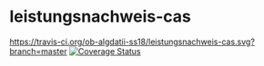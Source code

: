 # leistungsnachweis-cas
https://travis-ci.org/ob-algdatii-ss18/leistungsnachweis-cas.svg?branch=master
<a href='https://coveralls.io/github/ob-algdatii-ss18/leistungsnachweis-cas'><img src='https://coveralls.io/repos/github/ob-algdatii-ss18/leistungsnachweis-cas/badge.svg' alt='Coverage Status' /></a>

